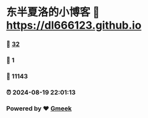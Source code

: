# 东半夏洛的小博客 :link: https://dl666123.github.io 
### :page_facing_up: [32](https://dl666123.github.io/tag.html) 
### :speech_balloon: 1 
### :hibiscus: 11143 
### :alarm_clock: 2024-08-19 22:01:13 
### Powered by :heart: [Gmeek](https://github.com/Meekdai/Gmeek)
